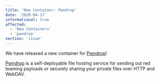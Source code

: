 ```yaml
---
title: 'New Container: Pwndrop'
date: '2020-04-17'
informational: true
affected:
  - 'New Containers'
  - 'pwndrop'
section: 'issue'
---
```

We have released a new container for [Pwndrop](https://github.com/linuxserver/docker-pwndrop)!

[Pwndrop](https://github.com/kgretzky/pwndrop) is a self-deployable file hosting service for sending out red teaming payloads or securely sharing your private files over HTTP and WebDAV.